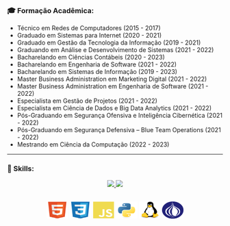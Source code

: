 ### 🎓 Formação Acadêmica:

- Técnico em Redes de Computadores (2015 - 2017)
- Graduado em Sistemas para Internet (2020 - 2021)
- Graduado em Gestão da Tecnologia da Informação (2019 - 2021)
- Graduando em Análise e Desenvolvimento de Sistemas (2021 - 2022)
- Bacharelando em Ciências Contábeis (2020 - 2023)
- Bacharelando em Engenharia de Software (2021 - 2022)
- Bacharelando em Sistemas de Informação (2019 - 2023)
- Master Business Administration em Marketing Digital (2021 - 2022)
- Master Business Administration em Engenharia de Software (2021 - 2022)
- Especialista em Gestão de Projetos (2021 - 2022)
- Especialista em Ciência de Dados e Big Data Analytics (2021 - 2022)
- Pós-Graduando em Segurança Ofensiva e Inteligência Cibernética (2021 - 2022)
- Pós-Graduando em Segurança Defensiva – Blue Team Operations (2021 - 2022)
- Mestrando em Ciência da Computação (2022 - 2023)
___________________________________________________________________________________________________________________________________________________________________________________

### 💼 Skills:

<p align="center">
<a href="https://github.com/tacitoau/">
  <img height="160em" src="https://github-readme-stats.vercel.app/api?username=tacitoau&show_icons=true&theme=react&include_all_commits=true&count_private=true"/>
  <img height="160em" src="https://github-readme-stats.vercel.app/api/top-langs/?username=tacitoau&layout=compact&langs_count=7&theme=react"/>
</a>
</p>

<p align="center"><br>
  <img align="center" alt="HTML" height="40" width="50" src="https://raw.githubusercontent.com/devicons/devicon/master/icons/html5/html5-original.svg">
  <img align="center" alt="CSS" height="40" width="50" src="https://raw.githubusercontent.com/devicons/devicon/master/icons/css3/css3-original.svg">
  <img align="center" alt="JavaScript" height="40" width="50" src="https://raw.githubusercontent.com/devicons/devicon/master/icons/javascript/javascript-plain.svg">
  <img align="center" alt="Python" height="40" width="50" src="https://raw.githubusercontent.com/devicons/devicon/master/icons/python/python-original.svg">
  <img align="center" alt="Linux" height="40" width="50" src="https://raw.githubusercontent.com/devicons/devicon/master/icons/linux/linux-original.svg">
   <img align="center" alt="Perl" height="40" width="50" src="https://raw.githubusercontent.com/devicons/devicon/master/icons/perl/perl-original.svg">
</p>

